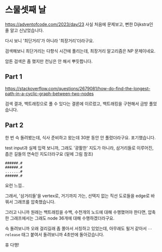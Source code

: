 # 스물셋째 날

https://adventofcode.com/2023/day/23
사실 처음에 문제보고, 뻔한 Dijkstra인 줄 알고 신났었습니다.

다시 보니 '최단거리'가 아니라 '최장거리'더라구요.

검색해보니 최단거리는 다항식 시간에 풀리는데, 최장거리 알고리즘은 NP 문제이네요.

암튼 검색은 좀 했지만 컨닝은 안 해서 뿌듯합니다.

## Part 1

https://stackoverflow.com/questions/2679081/how-do-find-the-longest-path-in-a-cyclic-graph-between-two-nodes

검색 결과, 백트래킹으로 풀 수 있다는 결론에 이르렀고, 백트래킹을 구현해서 금방 풀었습니다.

## Part 2

한 번 슥 돌려봤는데, 식사 준비하고 왔는데 30분 동안 안 풀렸더라구요. 포기했습니다.

test input과 실제 입력 보니까, 그래도 '광활한' 지도가 아니라, 삼거리들로 이루어진, 좁은 길들의 연속인 지도더라구요 (밑에 그림 참조)

```
######.#
######.#
.......#
######.#
```

요런 느낌..

그래서, '삼거리들'을 vertex로, 거기까지 가는, 선택지 없는 직선 도로들을 edge로 바꿔서 그래프를 압축했습니다.

그러고 나니까 원래는 백트래킹을 수백, 수천개의 노드에 대해 수행했어야 한다면, 압축한 그래프에서는 그래도 node 36개에 대해 수행하겠더라구요.

슥 돌려보니까 오래 걸리길래 좀 쫄아서 서칭하고 있었는데, 아무래도 될거 같아서 `--release` 태그 붙여서 돌려보니까 4초만에 돌아갔습니다.

휴 다행!
